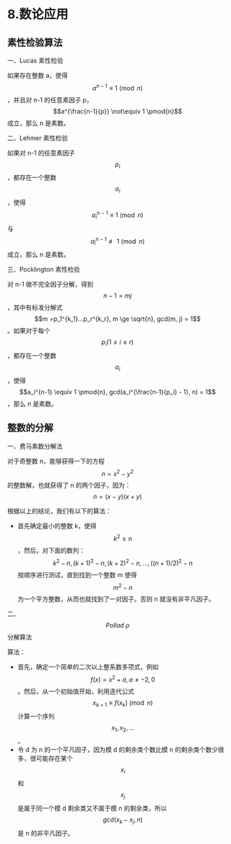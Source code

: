# 8.数论应用

## 素性检验算法

一、Lucas 素性检验

如果存在整数 a，使得 $$a^{n-1} \equiv 1 \pmod{n}$$，并且对 n-1 的任意素因子 p，$$a^{\frac{n-1}{p}} \not\equiv 1 \pmod{n}$$ 成立，那么 n 是素数。

二、Lehmer 素性检验

如果对 n-1 的任意素因子 $$p_i$$，都存在一个整数 $$a_i$$，使得 $$a_i^{n-1} \equiv 1 \pmod{n}$$ 与 $$a_i^{n-1} \not\equiv 1 \pmod{n}$$ 成立，那么 n 是素数。

三、Pocklington 素性检验

对 n-1 做不完全因子分解，得到 $$n-1 =mj$$，其中有标准分解式 $$m =p_1^{k_1}...p_r^{k_r}, m \ge \sqrt{n}, gcd(m, j) = 1$$。如果对于每个 $$p_i (1 \le i \le r)$$，都存在一个整数 $$a_i$$，使得 $$a_i^{n-1} \equiv 1 \pmod{n}, gcd(a_i^{\frac{n-1}{p_i} - 1}, n) = 1$$，那么 n 是素数。

## 整数的分解

一、费马素数分解法

对于奇整数 n，能够获得一下的方程 $$n = x^2 - y^2​$$ 的整数解，也就获得了 n 的两个因子，因为：$$n = (x - y)(x +y)​$$

根据以上的结论，我们有以下的算法：

* 首先确定最小的整数 k，使得 $$k^2 \ge n$$，然后，对下面的数列：$$k^2 -n, (k+1)^2 - n, (k+2)^2 -n, ..., ((n+1)/2)^2 - n$$ 按顺序进行测试，直到找到一个整数 m 使得 $$m^2 - n$$ 为一个平方整数，从而也就找到了一对因子。否则 n 就没有非平凡因子。

二、$$Pollad\ \rho$$ 分解算法

算法：

* 首先，确定一个简单的二次以上整系数多项式，例如 $$f(x) = x^2 + a, a\ne -2,0$$。然后，从一个初始值开始，利用迭代公式 $$x_{k+1} \equiv f(x_k) \pmod{n}$$ 计算一个序列 $$x_1, x_2, ...$$。
* 令 d 为 n 的一个平凡因子，因为模 d 的剩余类个数比模 n 的剩余类个数少很多，很可能存在某个 $$x_i$$ 和 $$x_j$$ 是属于同一个模 d 剩余类又不属于模 n 的剩余类，所以 $$gcd(x_k - x_j, n)$$ 是 n 的非平凡因子。
